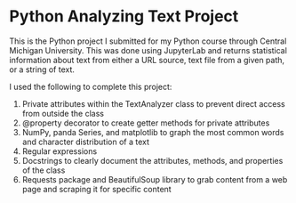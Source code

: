 # Python Analyzing Text Project
This is the Python project I submitted for my Python course through Central Michigan University. This was done using JupyterLab and returns statistical information about text from either a URL source, text file from a given path, or a string of text.

I used the following to complete this project:
1. Private attributes within the TextAnalyzer class to prevent direct access from outside the class
2. @property decorator to create getter methods for private attributes
3. NumPy, panda Series, and matplotlib to graph the most common words and character distribution of a text
4. Regular expressions
5. Docstrings to clearly document the attributes, methods, and properties of the class
6. Requests package and BeautifulSoup library to grab content from a web page and scraping it for specific content
